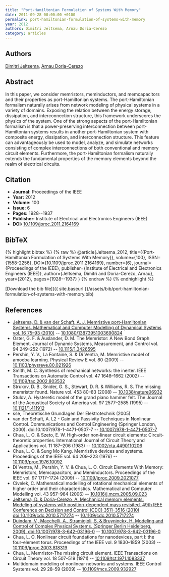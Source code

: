 ```yaml
---
title: "Port-Hamiltonian Formulation of Systems With Memory"
date: 2011-09-28 00:00:00 +0100
permalink: port-hamiltonian-formulation-of-systems-with-memory
year: 2012
authors: Dimitri Jeltsema, Arnau Doria-Cerezo
category: articles
---
```

 
## Authors
[Dimitri Jeltsema](authors/dimitri-jeltsema), [Arnau Doria-Cerezo](authors/arnau-doria-cerezo)
 
## Abstract
In this paper, we consider memristors, meminductors, and memcapacitors and their properties as port-Hamiltonian systems. The port-Hamiltonian formalism naturally arises from network modeling of physical systems in a variety of domains. Exposing the relation between the energy storage, dissipation, and interconnection structure, this framework underscores the physics of the system. One of the strong aspects of the port-Hamiltonian formalism is that a power-preserving interconnection between port-Hamiltonian systems results in another port-Hamiltonian system with composite energy, dissipation, and interconnection structure. This feature can advantageously be used to model, analyze, and simulate networks consisting of complex interconnections of both conventional and memory circuit elements. Furthermore, the port-Hamiltonian formalism naturally extends the fundamental properties of the memory elements beyond the realm of electrical circuits.
 
## Citation
- **Journal:** Proceedings of the IEEE
- **Year:** 2012
- **Volume:** 100
- **Issue:** 6
- **Pages:** 1928--1937
- **Publisher:** Institute of Electrical and Electronics Engineers (IEEE)
- **DOI:** [10.1109/jproc.2011.2164169](https://doi.org/10.1109/jproc.2011.2164169)
 
## BibTeX
{% highlight bibtex %}
{% raw %}
@article{Jeltsema_2012,
  title={{Port-Hamiltonian Formulation of Systems With Memory}},
  volume={100},
  ISSN={1558-2256},
  DOI={10.1109/jproc.2011.2164169},
  number={6},
  journal={Proceedings of the IEEE},
  publisher={Institute of Electrical and Electronics Engineers (IEEE)},
  author={Jeltsema, Dimitri and Doria-Cerezo, Arnau},
  year={2012},
  pages={1928--1937}
}
{% endraw %}
{% endhighlight %}
 
[Download the bib file]({{ site.baseurl }}/assets/bib/port-hamiltonian-formulation-of-systems-with-memory.bib)
 
## References
- [Jeltsema, D. & van der Schaft, A. J. Memristive port-Hamiltonian Systems. Mathematical and Computer Modelling of Dynamical Systems vol. 16 75–93 (2010)](memristive-port-hamiltonian-systems) -- [10.1080/13873951003690824](https://doi.org/10.1080/13873951003690824)
- Oster, G. F. & Auslander, D. M. The Memristor: A New Bond Graph Element. Journal of Dynamic Systems, Measurement, and Control vol. 94 249–252 (1972) -- [10.1115/1.3426595](https://doi.org/10.1115/1.3426595)
- Pershin, Y. V., La Fontaine, S. & Di Ventra, M. Memristive model of amoeba learning. Physical Review E vol. 80 (2009) -- [10.1103/physreve.80.021926](https://doi.org/10.1103/physreve.80.021926)
- Smith, M. C. Synthesis of mechanical networks: the inerter. IEEE Transactions on Automatic Control vol. 47 1648–1662 (2002) -- [10.1109/tac.2002.803532](https://doi.org/10.1109/tac.2002.803532)
- Strukov, D. B., Snider, G. S., Stewart, D. R. & Williams, R. S. The missing memristor found. Nature vol. 453 80–83 (2008) -- [10.1038/nature06932](https://doi.org/10.1038/nature06932)
- Stulov, A. Hysteretic model of the grand piano hammer felt. The Journal of the Acoustical Society of America vol. 97 2577–2585 (1995) -- [10.1121/1.411912](https://doi.org/10.1121/1.411912)
- sse, Theoretische Grundlagen Der Elektrotechnik (2005)
- van der Schaft, A. L2 - Gain and Passivity Techniques in Nonlinear Control. Communications and Control Engineering (Springer London, 2000). doi:10.1007/978-1-4471-0507-7 -- [10.1007/978-1-4471-0507-7](https://doi.org/10.1007/978-1-4471-0507-7)
- Chua, L. O. & Szeto, E. W. High‐order non‐linear circuit elements: Circuit‐theoretic properties. International Journal of Circuit Theory and Applications vol. 11 187–206 (1983) -- [10.1002/cta.4490110206](https://doi.org/10.1002/cta.4490110206)
- Chua, L. O. & Sung Mo Kang. Memristive devices and systems. Proceedings of the IEEE vol. 64 209–223 (1976) -- [10.1109/proc.1976.10092](https://doi.org/10.1109/proc.1976.10092)
- Di Ventra, M., Pershin, Y. V. & Chua, L. O. Circuit Elements With Memory: Memristors, Memcapacitors, and Meminductors. Proceedings of the IEEE vol. 97 1717–1724 (2009) -- [10.1109/jproc.2009.2021077](https://doi.org/10.1109/jproc.2009.2021077)
- Civelek, C. Mathematical modelling of rotational mechanical elements of higher order and their characteristics. Mathematical and Computer Modelling vol. 43 957–964 (2006) -- [10.1016/j.mcm.2005.09.023](https://doi.org/10.1016/j.mcm.2005.09.023)
- [Jeltsema, D. & Doria-Cerezo, A. Mechanical memory elements: Modeling of systems with position-dependent mass revisited. 49th IEEE Conference on Decision and Control (CDC) 3511–3516 (2010) doi:10.1109/cdc.2010.5717274](mechanical-memory-elements-modeling-of-systems-with-position-dependent-mass-revisited) -- [10.1109/cdc.2010.5717274](https://doi.org/10.1109/cdc.2010.5717274)
- [Duindam, V., Macchelli, A., Stramigioli, S. & Bruyninckx, H. Modeling and Control of Complex Physical Systems. (Springer Berlin Heidelberg, 2009). doi:10.1007/978-3-642-03196-0](modeling-and-control-of-complex-physical-systems) -- [10.1007/978-3-642-03196-0](https://doi.org/10.1007/978-3-642-03196-0)
- Chua, L. O. Nonlinear circuit foundations for nanodevices, part I: the four-element torus. Proceedings of the IEEE vol. 9 1830–1859 (2003) -- [10.1109/jproc.2003.818319](https://doi.org/10.1109/jproc.2003.818319)
- Chua, L. Memristor-The missing circuit element. IEEE Transactions on Circuit Theory vol. 18 507–519 (1971) -- [10.1109/tct.1971.1083337](https://doi.org/10.1109/tct.1971.1083337)
- Multidomain modeling of nonlinear networks and systems. IEEE Control Systems vol. 29 28–59 (2009) -- [10.1109/mcs.2009.932927](https://doi.org/10.1109/mcs.2009.932927)

